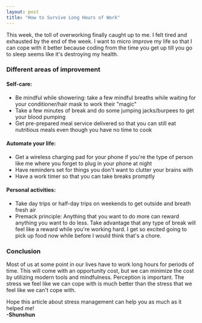 ```yaml
---
layout: post
title: "How to Survive Long Hours of Work"
---
```

This week, the toll of overworking finally caught up to me. I felt tired and exhausted by the end of the week. I want to micro improve my life so that I can cope with it better because coding from the time you get up till you go to sleep seems like it's destroying my health. 

### Different areas of improvement

#### Self-care:

- Be mindful while showering: take a few mindful breaths while waiting for your conditioner/hair mask to work their "magic"
- Take a few minutes of break and do some jumping jacks/burpees to get your blood pumping 
- Get pre-prepared meal service delivered so that you can still eat nutritious meals even though you have no time to cook

#### Automate your life: 

- Get a wireless charging pad for your phone if you're the type of person like me where you forget to plug in your phone at night
- Have reminders set for things you don't want to clutter your brains with
- Have a work timer so that you can take breaks promptly

#### Personal activities: 

- Take day trips or half-day trips on weekends to get outside and breath fresh air
- Premack principle: Anything that you want to do more can reward anything you want to do less. Take advantage that any type of break will feel like a reward while you're working hard. I get so excited going to pick up food now while before I would think that's a chore. 

### Conclusion 

Most of us at some point in our lives have to work long hours for periods of time. This will come with an opportunity cost, but we can minimize the cost by utilizing modern tools and mindfulness. Perception is important. The stress we feel like we can cope with is much better than the stress that we feel like we can't cope with. 

Hope this article about stress management can help you as much as it helped me!   
**-Shunshun**

<br/>


